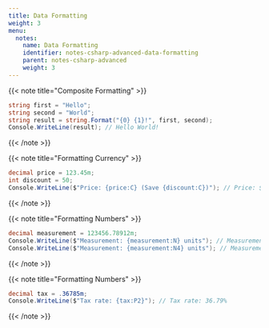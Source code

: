 ```yaml
---
title: Data Formatting
weight: 3
menu:
  notes:
    name: Data Formatting
    identifier: notes-csharp-advanced-data-formatting
    parent: notes-csharp-advanced
    weight: 3
---
```


<!-- Composite Formatting -->

{{< note title="Composite Formatting" >}}
```csharp
string first = "Hello";
string second = "World";
string result = string.Format("{0} {1}!", first, second);
Console.WriteLine(result); // Hello World!
```
{{< /note >}}

<!-- Formatting Currency -->

{{< note title="Formatting Currency" >}}
```csharp
decimal price = 123.45m;
int discount = 50;
Console.WriteLine($"Price: {price:C} (Save {discount:C})"); // Price: $123.45 (Save $50.00)
```
{{< /note >}}

<!-- Formatting Numbers -->

{{< note title="Formatting Numbers" >}}
```csharp
decimal measurement = 123456.78912m;
Console.WriteLine($"Measurement: {measurement:N} units"); // Measurement: 123,456.79 units
Console.WriteLine($"Measurement: {measurement:N4} units"); // Measurement: 123,456.7891 units
```
{{< /note >}}

<!-- Formatting Percentage -->

{{< note title="Formatting Numbers" >}}
```csharp
decimal tax = .36785m;
Console.WriteLine($"Tax rate: {tax:P2}"); // Tax rate: 36.79%
```
{{< /note >}}



